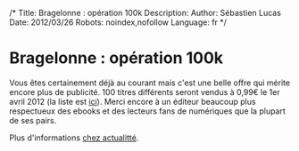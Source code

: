/*
Title: Bragelonne : opération 100k
Description: 
Author: Sébastien Lucas
Date: 2012/03/26
Robots: noindex,nofollow
Language: fr
*/
# Bragelonne : opération 100k

Vous êtes certainement déjà au courant mais c'est une belle offre qui mérite encore plus de publicité. 100 titres différents seront vendus à 0,99€ le 1er avril 2012 (la liste est [ici](http://blog.epagine.fr/index.php/2012/03/bragelonne-fete-ses-100-000-telechargements)). Merci encore à un éditeur beaucoup plus respectueux des ebooks et des lecteurs fans de numériques que la plupart de ses pairs.

Plus d'informations [chez actualitté](http://www.actualitte.com/actualite/monde-edition/les-maisons/bragelonne-100-ebooks-a-99-cents-pour-feter-100000-ventes-numeriques-33010.htm).


